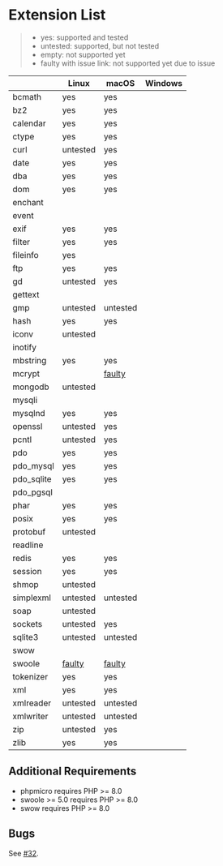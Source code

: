 # Extension List

> - yes: supported and tested
> - untested: supported, but not tested
> - empty: not supported yet
> - faulty with issue link: not supported yet due to issue

|            | Linux                                                              | macOS                                                              | Windows |
|------------|--------------------------------------------------------------------|--------------------------------------------------------------------|---------|
| bcmath     | yes                                                                | yes                                                                |         |
| bz2        | yes                                                                | yes                                                                |         |
| calendar   | yes                                                                | yes                                                                |         |
| ctype      | yes                                                                | yes                                                                |         |
| curl       | untested                                                           | yes                                                                |         |
| date       | yes                                                                | yes                                                                |         | 
| dba        | yes                                                                | yes                                                                |         | 
| dom        | yes                                                                | yes                                                                |         |
| enchant    |                                                                    |                                                                    |         |
| event      |                                                                    |                                                                    |         |
| exif       | yes                                                                | yes                                                                |         |
| filter     | yes                                                                | yes                                                                |         |
| fileinfo   | yes                                                                |                                                                    |         |
| ftp        | yes                                                                | yes                                                                |         |
| gd         | untested                                                           | yes                                                                |         |
| gettext    |                                                                    |                                                                    |         |
| gmp        | untested                                                           | untested                                                           |         |
| hash       | yes                                                                | yes                                                                |         |
| iconv      | untested                                                           |                                                                    |         |
| inotify    |                                                                    |                                                                    |         |
| mbstring   | yes                                                                | yes                                                                |         |
| mcrypt     |                                                                    | [faulty](https://github.com/crazywhalecc/static-php-cli/issues/32) |         |
| mongodb    | untested                                                           |                                                                    |         |
| mysqli     |                                                                    |                                                                    |         |
| mysqlnd    | yes                                                                | yes                                                                |         |
| openssl    | untested                                                           | yes                                                                |         |
| pcntl      | untested                                                           | yes                                                                |         |
| pdo        | yes                                                                | yes                                                                |         |
| pdo_mysql  | yes                                                                | yes                                                                |         |
| pdo_sqlite | yes                                                                | yes                                                                |         |
| pdo_pgsql  |                                                                    |                                                                    |         |
| phar       | yes                                                                | yes                                                                |         |
| posix      | yes                                                                | yes                                                                |         |
| protobuf   | untested                                                           |                                                                    |         |
| readline   |                                                                    |                                                                    |         |
| redis      | yes                                                                | yes                                                                |         |
| session    | yes                                                                | yes                                                                |         |
| shmop      | untested                                                           |                                                                    |         |
| simplexml  | untested                                                           | untested                                                           |         |
| soap       | untested                                                           |                                                                    |         |
| sockets    | untested                                                           | yes                                                                |         |
| sqlite3    | untested                                                           | untested                                                           |         |
| swow       |                                                                    |                                                                    |         |
| swoole     | [faulty](https://github.com/crazywhalecc/static-php-cli/issues/32) | [faulty](https://github.com/crazywhalecc/static-php-cli/issues/32) |         |
| tokenizer  | yes                                                                | yes                                                                |         |
| xml        | yes                                                                | yes                                                                |         |
| xmlreader  | untested                                                           | untested                                                           |         |
| xmlwriter  | untested                                                           | untested                                                           |         |
| zip        | untested                                                           | yes                                                                |         |
| zlib       | yes                                                                | yes                                                                |         |

## Additional Requirements

- phpmicro requires PHP >= 8.0
- swoole >= 5.0 requires PHP >= 8.0
- swow requires PHP >= 8.0

## Bugs

See [#32](https://github.com/crazywhalecc/static-php-cli/issues/32).
